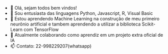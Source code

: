 - 👋 Olá, sejam todos bem vindos!
- 👀 Sou entusiasta das linguagens Python, Javascript, R, Visual Basic
- 🌱 Estou aprendendo Machine Learning na construção de meu primeiro neurônio artificial e tambem aprendendo a utilizar a biblioteca Scikit-Learn com TensorFlow
- 💞️ Atualmente colaborando como aprendiz em um projeto extra oficial de IA 
- 📫 Contato: 22-998229207(whatsapp) 

<!---chrome-extension://fagocoejplbdikabfbppeognpldagjnm/icons/icon-128.png
gitmenezes/gitmenezes is a ✨ special ✨ repository because its `README.md` (this file) appears on your GitHub profile.
You can click the Preview link to take a look at your changes.
--->
